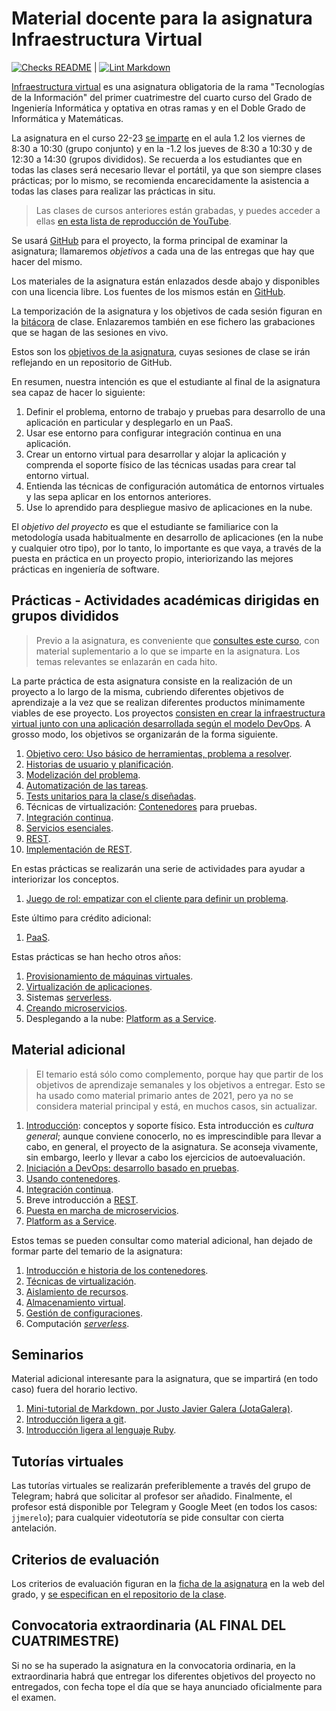 # Material docente para la asignatura Infraestructura Virtual

[![Checks README](https://github.com/JJ/Test-Text/workflows/Checks%20README/badge.svg)](https://github.com/JJ/IV/actions?query=workflow%3A%22Comprueba+README%22)
|
[![Lint Markdown](https://github.com/JJ/IV/workflows/Lint%20Markdown/badge.svg)](https://github.com/JJ/IV/actions?query=workflow%3A%22Lint+Markdown%22)

[Infraestructura virtual](https://grados.ugr.es/sites/grados/default/public/guias-firmadas/2022-2023/296114N.pdf)
es una asignatura obligatoria de la rama "Tecnologías de la Información" del
primer cuatrimestre del cuarto curso del Grado de Ingeniería Informática y
optativa en otras ramas y en el Doble Grado de Informática y Matemáticas.

La asignatura en el curso 22-23 [se
imparte](https://etsiit.ugr.es/sites/centros/etsiit/public/inline-files/HorariosGII%2822-23%29.pdf)
en el aula 1.2 los viernes de 8:30 a 10:30 (grupo conjunto) y en la -1.2 los
jueves de 8:30 a 10:30 y de 12:30 a 14:30 (grupos divididos). Se recuerda a los
estudiantes que en todas las clases será necesario llevar el portátil, ya que
son siempre clases prácticas; por lo mismo, se recomienda encarecidamente la
asistencia a todas las clases para realizar las prácticas in situ.

> Las clases de cursos anteriores están grabadas, y puedes acceder a ellas [en
> esta lista de reproducción de
> YouTube](https://www.youtube.com/playlist?list=PLsYEfmwhBQdKIwbMDIwK64pt3Fs03BDz9).

Se usará [GitHub](https://github.com) para el proyecto, la forma principal de
examinar la asignatura; llamaremos *objetivos* a cada una de las entregas que hay
que hacer del mismo.

Los materiales de la asignatura están enlazados desde abajo y
disponibles con una licencia libre. Los fuentes de los mismos están en
[GitHub](https://github.com/JJ/IV).

La temporización de la asignatura y los objetivos de cada sesión figuran en la
[bitácora](https://github.com/JJ/IV-/blob/master/sesiones/README.md) de
clase. Enlazaremos también en ese fichero las grabaciones que se hagan de las
sesiones en vivo.

Estos son los [objetivos de la asignatura](documentos/objetivos.md), cuyas
sesiones de clase se irán reflejando en un repositorio de GitHub.

En resumen, nuestra intención es que el estudiante al final de la asignatura sea
capaz de hacer lo siguiente:

1. Definir el problema, entorno de trabajo y pruebas para desarrollo de una
   aplicación en particular y desplegarlo en un PaaS.
2. Usar ese entorno para configurar integración continua en una aplicación.
3. Crear un entorno virtual para desarrollar y alojar la aplicación y comprenda
   el soporte físico de las técnicas usadas para crear tal entorno virtual.
4. Entienda las técnicas de configuración automática de entornos virtuales y
   las sepa aplicar en los entornos anteriores.
5. Use lo aprendido para despliegue masivo de aplicaciones en la nube.

El *objetivo del proyecto* es que el estudiante se familiarice con la
metodología usada habitualmente en desarrollo de aplicaciones (en la nube y
cualquier otro tipo), por lo tanto, lo importante es que vaya, a través de la
puesta en práctica en un proyecto propio, interiorizando las mejores prácticas
en ingeniería de software.

## Prácticas - Actividades académicas dirigidas en grupos divididos

> Previo a la asignatura, es conveniente
> que [consultes este curso](https://jj.github.io/curso-tdd), con
> material suplementario a lo que se imparte en la asignatura. Los
> temas relevantes se enlazarán en cada hito.

La parte práctica de esta asignatura consiste en la realización de un proyecto a
lo largo de la misma, cubriendo diferentes objetivos de aprendizaje a la vez que
se realizan diferentes productos mínimamente viables de ese proyecto. Los
proyectos [consisten en crear la infraestructura virtual junto con una
aplicación desarrollada según el modelo
DevOps](documentos/proyecto/README.md). A grosso modo, los objetivos se
organizarán de la forma siguiente.

1. [Objetivo cero: Uso básico de
   herramientas, problema a resolver](documentos/proyecto/0.Repositorio.md).
2. [Historias de usuario y
   planificación](documentos/proyecto/1.Infraestructura.md).
3. [Modelización del problema](documentos/proyecto/2.Modelo.md).
4. [Automatización de las tareas](documentos/proyecto/3.Automatizar.md).
5. [Tests unitarios para la clase/s diseñadas](documentos/proyecto/4.Tests.md).
6. Técnicas de virtualización: [Contenedores](documentos/proyecto/5.Docker.md)
   para pruebas.
7. [Integración continua](documentos/proyecto/6.CI.md).
8. [Servicios esenciales](documentos/proyecto/7.Servicios.md).
9. [REST](documentos/proyecto/8.REST.md).
10. [Implementación de REST](documentos/proyecto/9.Microservicio.md).

En estas prácticas se realizarán una serie de actividades para ayudar
a interiorizar los conceptos.

1. [Juego de rol: empatizar con el cliente para definir un problema](documentos/actividades/juego-rol-design-thinking.md).

Este último para crédito adicional:

1. [PaaS](documentos/proyecto/10.PaaS.md).

Estas prácticas se han hecho otros años:

1. [Provisionamiento de máquinas
   virtuales](documentos/proyecto/6.Provision.md).
2. [Virtualización de aplicaciones](documentos/proyecto/5.IaaS.md).
3. Sistemas [serverless](documentos/proyecto/5.Serverless.md).
4. [Creando microservicios](documentos/proyecto/6.Microservicio.md).
5. Desplegando a la nube:
   [Platform as a Service](documentos/proyecto/7.PaaS.md).

## Material adicional

> El temario está sólo como complemento, porque hay que partir de los objetivos
de aprendizaje semanales y los objetivos a entregar. Esto se ha usado como
material primario antes de 2021, pero ya no se considera material principal y
está, en muchos casos, sin actualizar.

1. [Introducción](documentos/temas/Intro_concepto_y_soporte_fisico.md):
   conceptos y soporte físico. Esta introducción es *cultura general*; aunque
   conviene conocerlo, no es imprescindible para llevar a cabo, en general, el
   proyecto de la asignatura. Se aconseja vivamente, sin embargo, leerlo y
   llevar a cabo los ejercicios de autoevaluación.
2. [Iniciación a DevOps: desarrollo basado en pruebas](documentos/temas/Desarrollo_basado_en_pruebas.md).
3. [Usando contenedores](documentos/temas/Contenedores.md).
4. [Integración continua](documentos/temas/Integracion_continua.md).
5. Breve introducción a [REST](documentos/temas/REST.md).
6. [Puesta en marcha de microservicios](documentos/temas/Microservicios.md).
7. [Platform as a Service](documentos/temas/PaaS.md).

Estos temas se pueden consultar como material adicional, han dejado de formar
parte del temario de la asignatura:

1. [Introducción e historia de los contenedores](documentos/temas/Intro_contenedores.md).
2. [Técnicas de virtualización](documentos/temas/Tecnicas_de_virtualizacion.md).
3. [Aislamiento de recursos](documentos/temas/Aislamiento_de_recursos.md).
4. [Almacenamiento virtual](documentos/temas/Almacenamiento.md).
5. [Gestión de configuraciones](documentos/temas/Gestion_de_configuraciones.md).
6. Computación [*serverless*](documentos/temas/Serverless.md).

## Seminarios

Material adicional interesante para la asignatura, que se impartirá
(en todo caso) fuera del horario lectivo.

1. [Mini-tutorial de Markdown, por Justo Javier Galera
   (JotaGalera)](documentos/seminarios/MarkDown_tutorial.md).
2. [Introducción ligera a git](preso/intro-git.html).
3. [Introducción ligera al lenguaje Ruby](documentos/seminarios/ruby.md).

## Tutorías virtuales

Las tutorías virtuales se realizarán preferiblemente a través del grupo
de Telegram; habrá que solicitar al profesor ser añadido. Finalmente, el
profesor está disponible por Telegram y Google Meet (en todos los
casos: `jjmerelo`); para cualquier videotutoría se pide consultar con cierta
antelación.

## Criterios de evaluación

Los criterios de evaluación figuran en la
[ficha de la asignatura](https://grados.ugr.es/sites/grados/default/public/guias-firmadas/2022-2023/296114N.pdf)
en la web del grado, y
[se especifican en el repositorio de la clase](https://github.com/JJ/IV-/blob/master/Metodolog%C3%ADa_y_criterios_de_evaluaci%C3%B3n.md).

## Convocatoria extraordinaria (AL FINAL DEL CUATRIMESTRE)

Si no se ha superado la asignatura en la convocatoria ordinaria, en la
extraordinaria habrá que entregar los diferentes objetivos del proyecto no
entregados, con fecha tope
el día que se haya anunciado oficialmente para el examen.
